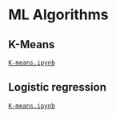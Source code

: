 # ML Algorithms

## K-Means 
[`K-means.ipynb`](https://github.com/waghmaregovind/ML_Algorithms/blob/main/K-means.ipynb)

## Logistic regression
[`K-means.ipynb`](https://github.com/waghmaregovind/ML_Algorithms/blob/main/Logistic_Regression.ipynb)